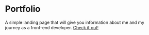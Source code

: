# Portfolio

A simple landing page that will give you information about me and my journey as a front-end developer.
[Check it out!](https://palinakarabovich.github.io/portfolio/)



